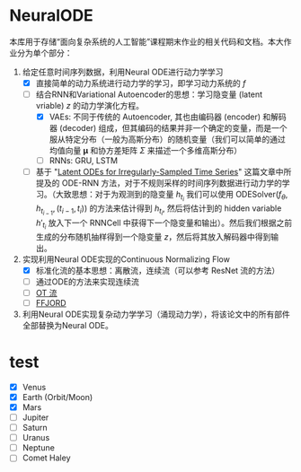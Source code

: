 # NeuralODE

本库用于存储“面向复杂系统的人工智能”课程期末作业的相关代码和文档。本大作业分为单个部分：

1. 给定任意时间序列数据，利用Neural ODE进行动力学学习
    - [x] 直接简单的动力系统进行动力学的学习，即学习动力系统的 $f$ 
    - [ ] 结合RNN和Variational Autoencoder的思想：学习隐变量 (latent vriable) $z$ 的动力学演化方程。
        - [x] VAEs: 不同于传统的 Autoencoder, 其也由编码器 (encoder) 和解码器 (decoder) 组成，但其编码的结果并非一个确定的变量，而是一个服从特定分布（一般为高斯分布）的随机变量（我们可以简单的通过均值向量 $\boldsymbol{\mu}$ 和协方差矩阵 $\Sigma$ 来描述一个多维高斯分布）
        - [ ] RNNs: GRU, LSTM
    - [ ] 基于 "[Latent ODEs for Irregularly-Sampled Time Series](https://arxiv.org/abs/1907.03907)" 这篇文章中所提及的 ODE-RNN 方法，对于不规则采样的时间序列数据进行动力学的学习。（大致思想：对于为观测到的隐变量 $h_{t_{i}}$  我们可以使用 $\text{ODESolver}(f_{\theta}, h_{t_{i-1}}, (t_{i-1}, t_{i}))$  的方法来估计得到 $h_{t_{i}}$, 然后将估计到的 hidden variable $h'_{t_i}$ 放入下一个 $\text{RNNCell}$  中获得下一个隐变量和输出）。然后我们根据之前生成的分布随机抽样得到一个隐变量 $z$，然后将其放入解码器中得到输出。
2. 实现利用Neural ODE实现的Continuous Normalizing Flow
    - [x] 标准化流的基本思想：离散流，连续流（可以参考 ResNet 流的方法）
    - [ ] 通过ODE的方法来实现连续流
    - [ ] [OT 流](https://arxiv.org/abs/2006.00104)
    - [ ] [FFJORD](https://arxiv.org/abs/1810.01367)
3. 利用Neural ODE实现复杂动力学学习（涌现动力学），将该论文中的所有部件全部替换为Neural ODE。

# test
- [x] Venus
- [x] Earth (Orbit/Moon)
- [x] Mars
- [ ] Jupiter
- [ ] Saturn
- [ ] Uranus
- [ ] Neptune
- [ ] Comet Haley
